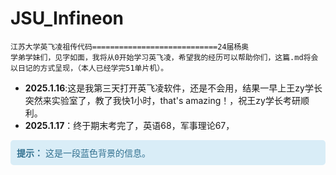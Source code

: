 # JSU_Infineon
	江苏大学英飞凌祖传代码============================24届杨奥
	学弟学妹们，见字如面，我将从0开始学习英飞凌，希望我的经历可以帮助你们，这篇.md将会以日记的方式呈现，（本人已经学完51单片机）。  
 + **2025.1.16**:这是我第三天打开英飞凌软件，还是不会用，结果一早上王zy学长突然来实验室了，教了我快1小时，that's amazing！，祝王zy学长考研顺利。  
 + **2025.1.17**：终于期末考完了，英语68，军事理论67，
<style>
.custom-alert {
    background-color: #d9edf7;
    color: #31708f;
    padding: 10px;
    border-radius: 5px;
}
</style>

<div class="custom-alert">
    <strong>提示：</strong> 这是一段蓝色背景的信息。
</div>
